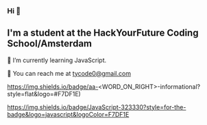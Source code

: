 

### Hi 👋


## I'm a student at the HackYourFuture Coding School/Amsterdam


&#128313;   I’m currently learning JavaScript.

&#128313;   You can reach me at tycode0@gmail.com

https://img.shields.io/badge/aa-<WORD_ON_RIGHT>-informational?style=flat&logo=#F7DF1E)

https://img.shields.io/badge/JavaScript-323330?style=for-the-badge&logo=javascript&logoColor=F7DF1E
<!--
- 👯 I’m looking to collaborate on ...
- 🤔 I’m looking for help with ...
- 💬 Ask me about ...
- 📫 How to reach me: ...
- 😄 Pronouns: ...
- ⚡ Fun fact: ...
!-->
